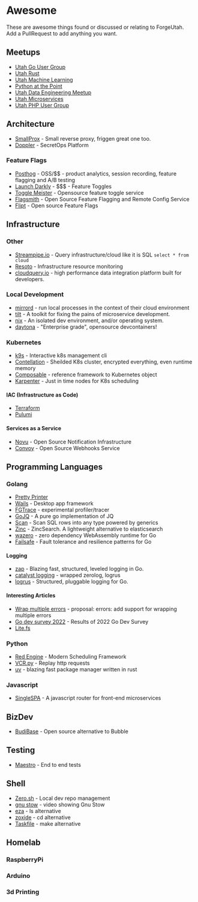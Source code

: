 # Awesome
These are awesome things found or discussed or relating to ForgeUtah. Add a PullRequest to add anything you want. 

## Meetups
- [Utah Go User Group](https://www.meetup.com/utahgophers/)
- [Utah Rust](https://www.meetup.com/utah-rust/)
- [Utah Machine Learning](https://www.meetup.com/machine-learning-utah/)
- [Python at the Point](https://meetup.com/pythonatthepoint)
- [Utah Data Engineering Meetup](https://www.meetup.com/utah-data-engineering-meetup)
- [Utah Microservices](https://www.meetup.com/utah-microservices)
- [Utah PHP User Group](https://www.meetup.com/utah-php-user-group)

## Architecture
- [SmallProx](https://github.com/nhumrich/small-prox) - Small reverse proxy, friggen great one too.
- [Doppler](https://www.doppler.com/) - SecretOps Platform

### Feature Flags
- [Posthog](https://github.com/PostHog/posthog) - OSS/$$ - product analytics, session recording, feature flagging and A/B testing 
- [Launch Darkly](https://launchdarkly.com/) -  $$$ - Feature Toggles
- [Toggle Meister](https://github.com/nhumrich/toggle-meister) - Opensource feature toggle service
- [Flagsmith](https://github.com/Flagsmith/flagsmith) - Open Source Feature Flagging and Remote Config Service
- [Flipt](https://www.flipt.io/) - Open source Feature Flags

## Infrastructure

### Other
- [Streampipe.io](https://steampipe.io/) - Query infrastructure/cloud like it is SQL `select * from cloud`
- [Resoto](https://resoto.com) - Infrastructure resource monitoring
- [cloudquery.io](https://www.cloudquery.io/) - high performance data integration platform built for developers.

### Local Development
- [mirrord](https://mirrord.dev/) - run local processes in the context of their cloud environment
- [tilt](https://tilt.dev/) - A toolkit for fixing the pains of microservice development.
- [nix](https://nixos.org/) - An isolated dev environment, and/or operating system.
- [daytona](https://github.com/daytonaio/daytona) - "Enterprise grade", opensource devcontainers!

### Kubernetes
- [k9s](https://k9scli.io/) - Interactive k8s management cli
- [Contellation](https://docs.edgeless.systems/constellation/) - Sheilded K8s cluster, encrypted everything, even runtime memory
- [Composable](https://github.com/composable-operator/composable) - reference framework to Kubernetes object
- [Karpenter](https://karpenter.sh/) - Just in time nodes for K8s scheduling

#### IAC (Infrastructure as Code)
- [Terraform](https://www.terraform.io/)
- [Pulumi](https://www.pulumi.com)

#### Services as a Service
- [Novu](https://novu.co/) - Open Source Notification Infrastructure
- [Convoy](https://getconvoy.io/) - Open Source Webhooks Service

## Programming Languages

### Golang
- [Pretty Printer](https://github.com/sanity-io/litter)
- [Wails](https://github.com/wailsapp/wails) - Desktop app framework
- [FGTrace](https://github.com/felixge/fgtrace) - experimental profiler/tracer
- [GoJQ](https://github.com/itchyny/gojq) - A pure go implementation of JQ
- [Scan](https://github.com/wroge/scan) - Scan SQL rows into any type powered by generics
- [Zinc](https://github.com/zinclabs/zinc) - ZincSearch. A lightweight alternative to elasticsearch
- [wazero](https://github.com/tetratelabs/wazero) - zero dependency WebAssembly runtime for Go
- [Failsafe](https://github.com/failsafe-go/failsafe-go) - Fault tolerance and resilience patterns for Go

#### Logging
- [zap](https://github.com/uber-go/zap) - Blazing fast, structured, leveled logging in Go.
- [catalyst logging](https://github.com/catalystsquad/app-utils-go/blob/main/logging/logging.go) - wrapped zerolog, logrus
- [logrus](https://github.com/sirupsen/logrus) - Structured, pluggable logging for Go.

#### Interesting Articles
- [Wrap multiple errors](https://github.com/golang/go/issues/53435) - proposal: errors: add support for wrapping multiple errors
- [Go dev survey 2022](https://go.dev/blog/survey2022-q2-results) - Results of 2022 Go Dev Survey
- [Lite.fs](https://fly.io/blog/introducing-litefs/)

### Python
- [Red Engine](https://red-engine.readthedocs.io/en/latest/) - Modern Scheduling Framework
- [VCR.py](https://vcrpy.readthedocs.io/en/latest/) - Replay http requests
- [uv](https://astral.sh/blog/uv) - blazing fast package manager written in rust

### Javascript
- [SingleSPA](https://single-spa.js.org/) - A javascript router for front-end microservices

## BizDev
- [BudiBase](https://budibase.com/) - Open source alternative to Bubble

## Testing
- [Maestro](https://github.com/mobile-dev-inc/maestro) - End to end tests

## Shell
- [Zero.sh](https://github.com/zero-sh/zero.sh) - Local dev repo management
- [gnu stow](https://youtu.be/y6XCebnB9gs?si=amCO6UBXM0L8vE8B) - video showing Gnu Stow
- [eza](https://github.com/eza-community/eza) - ls alternative
- [zoxide](https://youtu.be/aghxkpyRVDY?si=JMPfD0E5nIf4pGwg) - cd alternative
- [Taskfile](https://taskfile.dev/) - make alternative

## Homelab

### RaspberryPi

### Arduino

### 3d Printing
